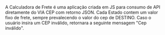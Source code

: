 A Calculadora de Frete é uma aplicação criada em JS para consumo de API diretamente do VIA CEP com retorno JSON. 
Cada Estado contem um valor fixo de frete, sempre prevalecendo o valor do cep de DESTINO. 
Caso o usuário insira um CEP inválido, retornara a seguinte mensagem "Cep inválido".
